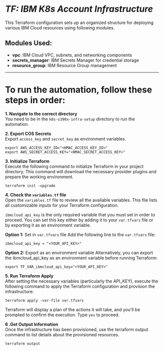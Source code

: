 # _TF: IBM K8s Account Infrastructure_
This Terraform configuration sets up an organized structure for deploying various IBM Cloud resources using following modules. 

## Modules Used:
- **vpc**: IBM Cloud VPC, subnets, and networking components
- **secrets_manager**: IBM Secrets Manager for credential storage
- **resource_group**: IBM Resource Group management

---
# To run the automation, follow these steps in order:

**1. Navigate to the correct directory**
<br> You need to be in the `k8s-s390x-infra-setup` directory to run the automation.

**2. Export COS Secrets**
<br> Export `access_key` and `secret_key` as environment variables.
```
export AWS_ACCESS_KEY_ID="<HMAC_ACCESS_KEY_ID>"
export AWS_SECRET_ACCESS_KEY="<HMAC_SECRET_ACCESS_KEY>"
```
**3. Initialize Terraform**
<br> Execute the following command to initialize Terraform in your project directory. This command will download the necessary provider plugins and prepare the working environment.
```
terraform init -upgrade
```

**4. Check the `variables.tf` file**
<br> Open the `variables.tf` file to review all the available variables. This file lists all customizable inputs for your Terraform configuration.

`ibmcloud_api_key` is the only required variable that you must set in order to proceed. You can set this key either by adding it to your `var.tfvars` file or by exporting it as an environment variable.

**Option 1:** Set in `var.tfvars` file
Add the following line to the `var.tfvars` file:
```
ibmcloud_api_key = "<YOUR_API_KEY>"
```

**Option 2:** Export as an environment variable
Alternatively, you can export the ibmcloud_api_key as an environment variable before running Terraform:
```
export TF_VAR_ibmcloud_api_key="<YOUR_API_KEY>"
```

**5. Run Terraform Apply**
<br> After setting the necessary variables (particularly the API_KEY), execute the following command to apply the Terraform configuration and provision the infrastructure:
```
terraform apply -var-file var.tfvars
```
Terraform will display a plan of the actions it will take, and you'll be prompted to confirm the execution. Type `yes` to proceed.

**6 .Get Output Information**
<br> Once the infrastructure has been provisioned, use the terraform output command to list details about the provisioned resources.
```
terraform output
```
